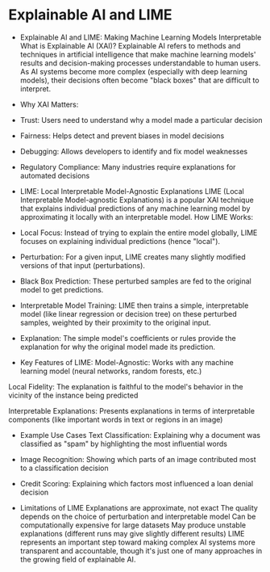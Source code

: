 # Explainable AI and LIME

- Explainable AI and LIME: Making Machine Learning Models Interpretable
What is Explainable AI (XAI)?
Explainable AI refers to methods and techniques in artificial intelligence that make machine learning models' results and decision-making processes understandable to human users. As AI systems become more complex (especially with deep learning models), their decisions often become "black boxes" that are difficult to interpret.

- Why XAI Matters:
- Trust: Users need to understand why a model made a particular decision
- Fairness: Helps detect and prevent biases in model decisions
- Debugging: Allows developers to identify and fix model weaknesses
- Regulatory Compliance: Many industries require explanations for automated decisions

- LIME: Local Interpretable Model-Agnostic Explanations
LIME (Local Interpretable Model-agnostic Explanations) is a popular XAI technique that explains individual predictions of any machine learning model by approximating it locally with an interpretable model.
How LIME Works:
- Local Focus: Instead of trying to explain the entire model globally, LIME focuses on explaining individual predictions (hence "local").
- Perturbation: For a given input, LIME creates many slightly modified versions of that input (perturbations).
- Black Box Prediction: These perturbed samples are fed to the original model to get predictions.
- Interpretable Model Training: LIME then trains a simple, interpretable model (like linear regression or decision tree) on these perturbed samples, weighted by their proximity to the original input.
- Explanation: The simple model's coefficients or rules provide the explanation for why the original model made its prediction.

- Key Features of LIME:
Model-Agnostic: Works with any machine learning model (neural networks, random forests, etc.)

Local Fidelity: The explanation is faithful to the model's behavior in the vicinity of the instance being predicted

Interpretable Explanations: Presents explanations in terms of interpretable components (like important words in text or regions in an image)


- Example Use Cases
Text Classification: Explaining why a document was classified as "spam" by highlighting the most influential words

- Image Recognition: Showing which parts of an image contributed most to a classification decision

- Credit Scoring: Explaining which factors most influenced a loan denial decision

- Limitations of LIME
Explanations are approximate, not exact The quality depends on the choice of perturbation and interpretable model Can be computationally expensive for large datasets
May produce unstable explanations (different runs may give slightly different results) LIME represents an important step toward making complex AI systems more transparent and accountable, though it's just one of many approaches in the growing field of explainable AI.
